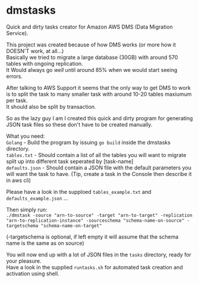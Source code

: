 # dmstasks

Quick and dirty tasks creator for Amazon AWS DMS (Data Migration Service). 

This project was created because of how DMS works (or more how it DOESN'T work, at all...)  
Basically we tried to migrate a large database (30GB) with around 570 tables with ongoing replication.  
It Would always go *well* until around 85% when we would start seeing errors.

After talking to AWS Support it seems that the only way to get DMS to work is to split the task to many smaller task with around 10-20 tables maxiumum per task.  
It should also be split by transaction.

So as the lazy guy I am I created this quick and dirty program for generating JSON task files so these don't have to be created manually.

What you need:  
`Golang` - Build the program by issuing `go build` inside the dmstasks directory.  
`tables.txt` - Should contain a list of all the tables you will want to migrate split up into different task seperated by [task-name]  
`defaults.json` - Should contain a JSON file with the default parameters you will want the task to have. (Tip, create a task in the Console then describe it in aws cli)

Please have a look in the supploed `tables_example.txt` and `defaults_example.json` ...

Then simply run:  
`./dmstask -source "arn-to-source" -target "arn-to-target" -replication "arn-to-replication-instance" -sourceschema "schema-name-on-source" -targetschema "schema-name-on-target"`

(-targetschema is optional, if left empty it will assume that the schema name is the same as on source)


You will now end up with a lot of JSON files in the `tasks` directory, ready for your pleasure.  
Have a look in the supplied `runtasks.sh` for automated task creation and activation using shell.